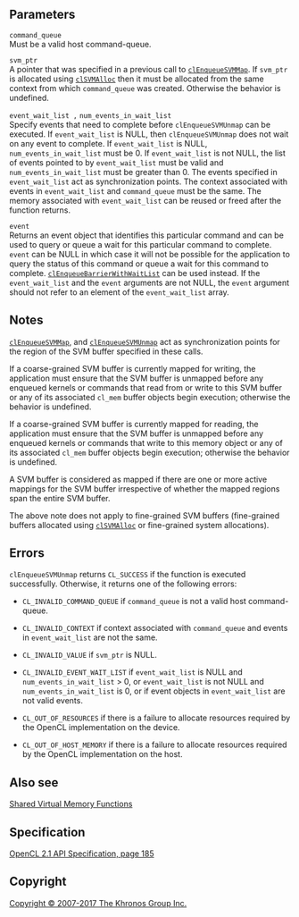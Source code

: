 Parameters
----------

`command_queue`  
Must be a valid host command-queue.

`svm_ptr`  
A pointer that was specified in a previous call to
[`clEnqueueSVMMap`](clEnqueueSVMMap.html). If `svm_ptr` is allocated
using [`clSVMAlloc`](clSVMAlloc.html) then it must be allocated from the
same context from which `command_queue` was created. Otherwise the
behavior is undefined.

`event_wait_list ,` `num_events_in_wait_list`  
Specify events that need to complete before `clEnqueueSVMUnmap` can be
executed. If `event_wait_list` is NULL, then `clEnqueueSVMUnmap` does
not wait on any event to complete. If `event_wait_list` is NULL,
`num_events_in_wait_list` must be 0. If `event_wait_list` is not NULL,
the list of events pointed to by `event_wait_list` must be valid and
`num_events_in_wait_list` must be greater than 0. The events specified
in `event_wait_list` act as synchronization points. The context
associated with events in `event_wait_list` and `command_queue` must be
the same. The memory associated with `event_wait_list` can be reused or
freed after the function returns.

`event`  
Returns an event object that identifies this particular command and can
be used to query or queue a wait for this particular command to
complete. `event` can be NULL in which case it will not be possible for
the application to query the status of this command or queue a wait for
this command to complete.
[`clEnqueueBarrierWithWaitList`](clEnqueueBarrierWithWaitList.html) can
be used instead. If the `event_wait_list` and the `event` arguments are
not NULL, the `event` argument should not refer to an element of the
`event_wait_list` array.

Notes
-----

[`clEnqueueSVMMap`](clEnqueueSVMMap.html), and [`clEnqueueSVMUnmap`](#)
act as synchronization points for the region of the SVM buffer specified
in these calls.

If a coarse-grained SVM buffer is currently mapped for writing, the
application must ensure that the SVM buffer is unmapped before any
enqueued kernels or commands that read from or write to this SVM buffer
or any of its associated `cl_mem` buffer objects begin execution;
otherwise the behavior is undefined.

If a coarse-grained SVM buffer is currently mapped for reading, the
application must ensure that the SVM buffer is unmapped before any
enqueued kernels or commands that write to this memory object or any of
its associated `cl_mem` buffer objects begin execution; otherwise the
behavior is undefined.

A SVM buffer is considered as mapped if there are one or more active
mappings for the SVM buffer irrespective of whether the mapped regions
span the entire SVM buffer.

The above note does not apply to fine-grained SVM buffers (fine-grained
buffers allocated using [`clSVMAlloc`](clSVMAlloc.html) or fine-grained
system allocations).

Errors
------

`clEnqueueSVMUnmap` returns `CL_SUCCESS` if the function is executed
successfully. Otherwise, it returns one of the following errors:

-   `CL_INVALID_COMMAND_QUEUE` if `command_queue` is not a valid host
    command-queue.

-   `CL_INVALID_CONTEXT` if context associated with `command_queue` and
    events in `event_wait_list` are not the same.

-   `CL_INVALID_VALUE` if `svm_ptr` is NULL.

-   `CL_INVALID_EVENT_WAIT_LIST` if `event_wait_list` is NULL and
    `num_events_in_wait_list` &gt; 0, or `event_wait_list` is not NULL
    and `num_events_in_wait_list` is 0, or if event objects in
    `event_wait_list` are not valid events.

-   `CL_OUT_OF_RESOURCES` if there is a failure to allocate resources
    required by the OpenCL implementation on the device.

-   `CL_OUT_OF_HOST_MEMORY` if there is a failure to allocate resources
    required by the OpenCL implementation on the host.

Also see
--------

[Shared Virtual Memory Functions](sharedVirtualMemory.html)

Specification
-------------

[OpenCL 2.1 API Specification, page
185](https://www.khronos.org/registry/cl/specs/opencl-2.1.pdf#page=185)

Copyright
---------

[Copyright © 2007-2017 The Khronos Group Inc.](copyright.html)
